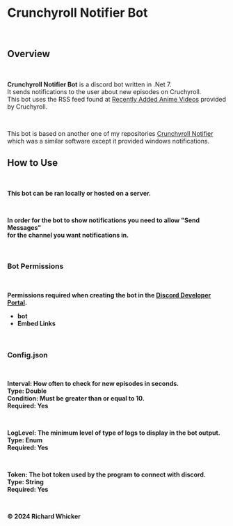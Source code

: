 # Crunchyroll Notifier Bot #

<br>

## Overview ##

<br>

**Crunchyroll Notifier Bot** is a discord bot written in .Net 7.<br>
It sends notifications to the user about new episodes on Cruchyroll.<br>
This bot uses the RSS feed found at [Recently Added Anime Videos](http://feeds.feedburner.com/crunchyroll/rss/anime)
provided by Cruchyroll.

<br>

This bot is based on another one of my repositories [Crunchyroll Notifier](https://github.com/TheDarkOrganism/Crunchyroll-Notifier)
which was a similar software except it provided windows notifications. 

<b>

## How to Use ##

<br>

This bot can be ran locally or hosted on a server.

<br>

In order for the bot to show notifications you need to allow "Send Messages"<br>
for the channel you want notifications in.

<br>

### Bot Permissions ###

<br>

Permissions required when creating the bot in the [Discord Developer Portal](https://discord.com/developers/applications/).

<ul>
    <li>bot</li>
    <li>Embed Links</li>
</ul>

<br>

### Config.json ###

<br>

**Interval**: How often to check for new episodes in seconds.<br>
**Type**: Double<br>
**Condition**: Must be greater than or equal to 10.<br>
**Required**: Yes<br>

<br>

**LogLevel**: The minimum level of type of logs to display in the bot output.<br>
**Type**: Enum<br>
**Required**: Yes<br>

<br>

**Token**: The bot token used by the program to connect with discord.<br>
**Type**: String<br>
**Required**: Yes<br>

<br>

&copy; 2024 Richard Whicker
